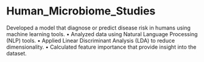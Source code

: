 # Human_Microbiome_Studies

Developed a model that diagnose or predict disease risk in humans using machine learning tools. 
•	Analyzed data using Natural Language Processing (NLP) tools.
•	Applied Linear Discriminant Analysis (LDA) to reduce dimensionality.
•	Calculated feature importance that provide insight into the dataset.
